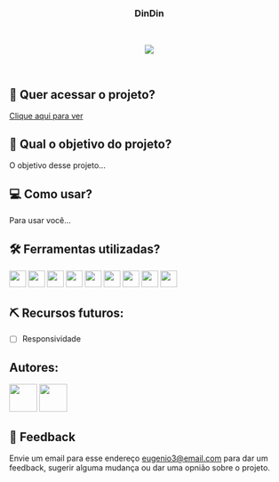 <h3 align="center">
 DinDin
</h3>
  
<br>
<p align="center">
<img src="https://img.shields.io/badge/status-em%20desenvolvimento-orange?style=for-the-badge"/>
</p>
<br>

## 🔗 Quer acessar o projeto?

[Clique aqui para ver]()

## 🏹 Qual o objetivo do projeto?

O objetivo desse projeto...

## 💻 Como usar?

Para usar você...

## 🛠️ Ferramentas utilizadas?

<div>
 <img height=30 src="https://img.shields.io/badge/Visual_Studio_Code-0078D4?style=for-the-badge&logo=visual%20studio%20code&logoColor=white">
  <img height=30 src="https://img.shields.io/badge/HTML5-E34F26?style=for-the-badge&logo=html5&logoColor=white">
  <img height=30 src="https://img.shields.io/badge/CSS3-1572B6?style=for-the-badge&logo=css3&logoColor=white">
  <img height=30 src="https://img.shields.io/badge/JavaScript-F7DF1E?style=for-the-badge&logo=javascript&logoColor=black">
  <img height=30 src="https://img.shields.io/badge/React-20232A?style=for-the-badge&logo=react&logoColor=61DAFB">
  <img height=30 src="https://img.shields.io/badge/Node.js-43853D?style=for-the-badge&logo=node.js&logoColor=white">
  <img height=30 src="https://img.shields.io/badge/Express.js-404D59?style=for-the-badge">
  <img height=30 src="https://img.shields.io/badge/PostgreSQL-316192?style=for-the-badge&logo=postgresql&logoColor=white">
  <img height=30 src="https://img.shields.io/badge/Heroku-430098?style=for-the-badge&logo=heroku&logoColor=white">
</div>

## ⛏️ Recursos futuros:

- [ ] Responsividade

## Autores:

<div>
 <img height=50 src="https://avatars.githubusercontent.com/u/85026587?v=4">
 <img height=50 src="https://avatars.githubusercontent.com/u/16658253?v=4">
</div>

## 💬 Feedback

Envie um email para esse endereço <eugenio3@email.com> para dar um feedback, sugerir alguma mudança ou dar uma opnião sobre o projeto.
